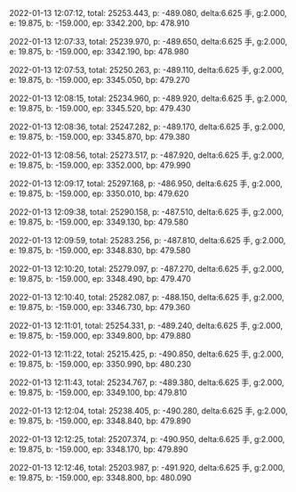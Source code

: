2022-01-13 12:07:12, total: 25253.443, p: -489.080, delta:6.625 手, g:2.000, e: 19.875, b: -159.000, ep: 3342.200, bp: 478.910

2022-01-13 12:07:33, total: 25239.970, p: -489.650, delta:6.625 手, g:2.000, e: 19.875, b: -159.000, ep: 3342.190, bp: 478.980

2022-01-13 12:07:53, total: 25250.263, p: -489.110, delta:6.625 手, g:2.000, e: 19.875, b: -159.000, ep: 3345.050, bp: 479.270

2022-01-13 12:08:15, total: 25234.960, p: -489.920, delta:6.625 手, g:2.000, e: 19.875, b: -159.000, ep: 3345.520, bp: 479.430

2022-01-13 12:08:36, total: 25247.282, p: -489.170, delta:6.625 手, g:2.000, e: 19.875, b: -159.000, ep: 3345.870, bp: 479.380

2022-01-13 12:08:56, total: 25273.517, p: -487.920, delta:6.625 手, g:2.000, e: 19.875, b: -159.000, ep: 3352.000, bp: 479.990

2022-01-13 12:09:17, total: 25297.168, p: -486.950, delta:6.625 手, g:2.000, e: 19.875, b: -159.000, ep: 3350.010, bp: 479.620

2022-01-13 12:09:38, total: 25290.158, p: -487.510, delta:6.625 手, g:2.000, e: 19.875, b: -159.000, ep: 3349.130, bp: 479.580

2022-01-13 12:09:59, total: 25283.256, p: -487.810, delta:6.625 手, g:2.000, e: 19.875, b: -159.000, ep: 3348.830, bp: 479.580

2022-01-13 12:10:20, total: 25279.097, p: -487.270, delta:6.625 手, g:2.000, e: 19.875, b: -159.000, ep: 3348.490, bp: 479.470

2022-01-13 12:10:40, total: 25282.087, p: -488.150, delta:6.625 手, g:2.000, e: 19.875, b: -159.000, ep: 3346.730, bp: 479.360

2022-01-13 12:11:01, total: 25254.331, p: -489.240, delta:6.625 手, g:2.000, e: 19.875, b: -159.000, ep: 3349.800, bp: 479.880

2022-01-13 12:11:22, total: 25215.425, p: -490.850, delta:6.625 手, g:2.000, e: 19.875, b: -159.000, ep: 3350.990, bp: 480.230

2022-01-13 12:11:43, total: 25234.767, p: -489.380, delta:6.625 手, g:2.000, e: 19.875, b: -159.000, ep: 3349.100, bp: 479.810

2022-01-13 12:12:04, total: 25238.405, p: -490.280, delta:6.625 手, g:2.000, e: 19.875, b: -159.000, ep: 3348.840, bp: 479.890

2022-01-13 12:12:25, total: 25207.374, p: -490.950, delta:6.625 手, g:2.000, e: 19.875, b: -159.000, ep: 3348.170, bp: 479.890

2022-01-13 12:12:46, total: 25203.987, p: -491.920, delta:6.625 手, g:2.000, e: 19.875, b: -159.000, ep: 3348.800, bp: 480.090